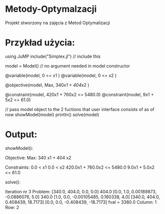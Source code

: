 # Metody-Optymalzacji
Projekt stworzony na zajęcia z Metod Optymalizacji

# Przykład użycia:

using JuMP
include("Simplex.jl") // include this

model = Model() // no argument needed in model constructor

@variable(model, 0 <= x1 )
@variable(model, 0 <= x2 )

@objective(model, Max, 340*x1 + 404*x2 )

@constraint(model, 420x1 + 760x2 <= 5480.0)
@constraint(model, 9x1 + 5x2 <= 61.0)

// pass model object to the 2 fuctions that user interface consists of as of now
showModel(model)
println()
solve(model)

# Output:

showModel():

Objective:
Max: 340 x1 + 404 x2

Constraints:
0.0 < x1
0.0 < x2
420.0x1 + 760.0x2 <= 5480.0
9.0x1 + 5.0x2 <= 61.0

solve():

Iteration nr 3
Problem:
    [340.0, 404.0, 0.0, 0.0]
404.0 [0.0, 1.0, 0.00189873, -0.0886076, 5.0]
340.0 [1.0, 0.0, -0.00105485, 0.160338, 4.0]
    [340.0, 404.0, 0.408439, 18.7173]
    [0.0, 0.0, -0.408439, -18.7173]  fval = 3380.0
Column: 1
Row: 2
